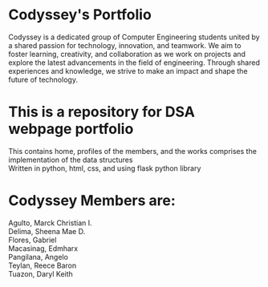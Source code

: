 # Codyssey's Portfolio <br>
Codyssey is a dedicated group of Computer Engineering students united by a shared passion for technology, innovation, and teamwork. We aim to foster learning, creativity, and collaboration as we work on projects and explore the latest advancements in the field of engineering. Through shared experiences and knowledge, we strive to make an impact and shape the future of technology. <br>

# This is a repository for DSA webpage portfolio <br>
This contains home, profiles of the members, and the works comprises the implementation of the data structures <br>
Written in python, html, css, and using flask python library<br>

# Codyssey Members are: <br>
Agulto, Marck Christian I. <br>
Delima, Sheena Mae D. <br>
Flores, Gabriel <br>
Macasinag, Edmharx <br>
Pangilana, Angelo <br>
Teylan, Reece Baron <br>
Tuazon, Daryl Keith <br>

